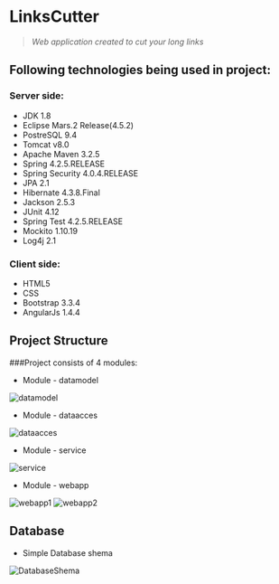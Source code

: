 # LinksCutter 
> _Web application created to cut your long links_




## Following technologies being used in project:
### Server side:
* JDK 1.8
* Eclipse Mars.2 Release(4.5.2)
* PostreSQL 9.4
* Tomcat v8.0
* Apache Maven 3.2.5
* Spring 4.2.5.RELEASE
* Spring Security 4.0.4.RELEASE
* JPA 2.1
* Hibernate 4.3.8.Final
* Jackson 2.5.3
* JUnit 4.12
* Spring Test 4.2.5.RELEASE
* Mockito 1.10.19
* Log4j 2.1

### Client side:
* HTML5
* CSS
* Bootstrap 3.3.4
* AngularJs 1.4.4


## Project Structure
###Project consists of 4 modules:
* Module - datamodel

![datamodel](http://s019.radikal.ru/i609/1604/a2/691dd5cfc124.png)

* Module - dataacces

![dataacces](http://s014.radikal.ru/i328/1604/d0/267dc55dd5e1.png)

* Module - service

![service](http://s014.radikal.ru/i327/1604/de/d98c66a6e7b0.png)

* Module - webapp

![webapp1](http://s019.radikal.ru/i601/1604/85/3d1faa87369a.png)
![webapp2](http://s019.radikal.ru/i629/1604/24/74e667329d2e.png)

## Database

* Simple Database shema

![DatabaseShema](http://s018.radikal.ru/i512/1604/e8/5c2c0fbc86f3.png)

